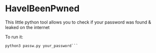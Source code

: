 # HaveIBeenPwned
This little python tool allows you to check if your password was found &amp; leaked on the internet

To run it: 
```python
python3 passw.py your_password```


